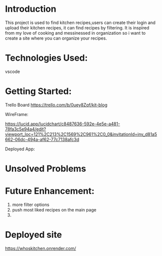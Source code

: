 # Introduction
This project is used to find kitchen recipes,users can create their login and upload their kitchen recipes, it can find recipes by filtering. It is inspired from my love of cooking and messinessed in organization so i want to create a site where you can organize your recipes.



# Technologies Used: 
vscode 



# Getting Started: 
Trello Board
https://trello.com/b/0uey8Zqf/kit-blog

WireFrame:

https://lucid.app/lucidchart/c8487636-592e-4e5e-a481-78fa3c5e94a4/edit?viewport_loc=121%2C213%2C1569%2C961%2C0_0&invitationId=inv_d81a5662-06dc-494a-af62-77c7138afc3d

Deployed App:




# Unsolved Problems 




# Future Enhancement:
 1. more filter options
 2. push most liked recipes on the main page
 3. 




# Deployed site 
https://whoskitchen.onrender.com/